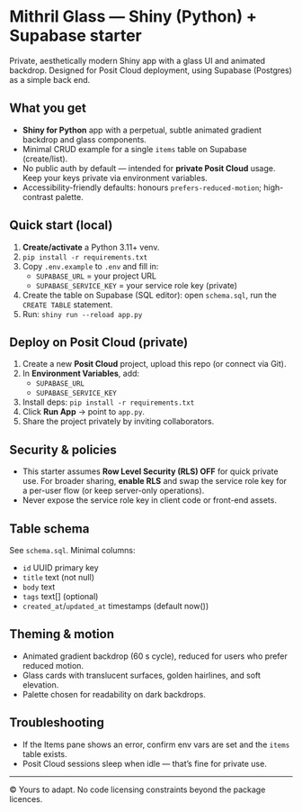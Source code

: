 
# Mithril Glass — Shiny (Python) + Supabase starter

Private, aesthetically modern Shiny app with a glass UI and animated backdrop. Designed for Posit Cloud deployment, using Supabase (Postgres) as a simple back end.

## What you get
- **Shiny for Python** app with a perpetual, subtle animated gradient backdrop and glass components.
- Minimal CRUD example for a single `items` table on Supabase (create/list).
- No public auth by default — intended for **private Posit Cloud** usage. Keep your keys private via environment variables.
- Accessibility-friendly defaults: honours `prefers-reduced-motion`; high-contrast palette.

## Quick start (local)
1. **Create/activate** a Python 3.11+ venv.
2. `pip install -r requirements.txt`
3. Copy `.env.example` to `.env` and fill in:
   - `SUPABASE_URL` = your project URL
   - `SUPABASE_SERVICE_KEY` = your service role key (private)
4. Create the table on Supabase (SQL editor): open `schema.sql`, run the `CREATE TABLE` statement.
5. Run: `shiny run --reload app.py`

## Deploy on Posit Cloud (private)
1. Create a new **Posit Cloud** project, upload this repo (or connect via Git).
2. In **Environment Variables**, add:
   - `SUPABASE_URL`
   - `SUPABASE_SERVICE_KEY`
3. Install deps: `pip install -r requirements.txt`
4. Click **Run App** → point to `app.py`.
5. Share the project privately by inviting collaborators.

## Security & policies
- This starter assumes **Row Level Security (RLS) OFF** for quick private use. For broader sharing, **enable RLS** and swap the service role key for a per-user flow (or keep server-only operations).
- Never expose the service role key in client code or front-end assets.

## Table schema
See `schema.sql`. Minimal columns:
- `id` UUID primary key
- `title` text (not null)
- `body` text
- `tags` text[] (optional)
- `created_at`/`updated_at` timestamps (default now())

## Theming & motion
- Animated gradient backdrop (60 s cycle), reduced for users who prefer reduced motion.
- Glass cards with translucent surfaces, golden hairlines, and soft elevation.
- Palette chosen for readability on dark backdrops.

## Troubleshooting
- If the Items pane shows an error, confirm env vars are set and the `items` table exists.
- Posit Cloud sessions sleep when idle — that’s fine for private use.

---

© Yours to adapt. No code licensing constraints beyond the package licences.
